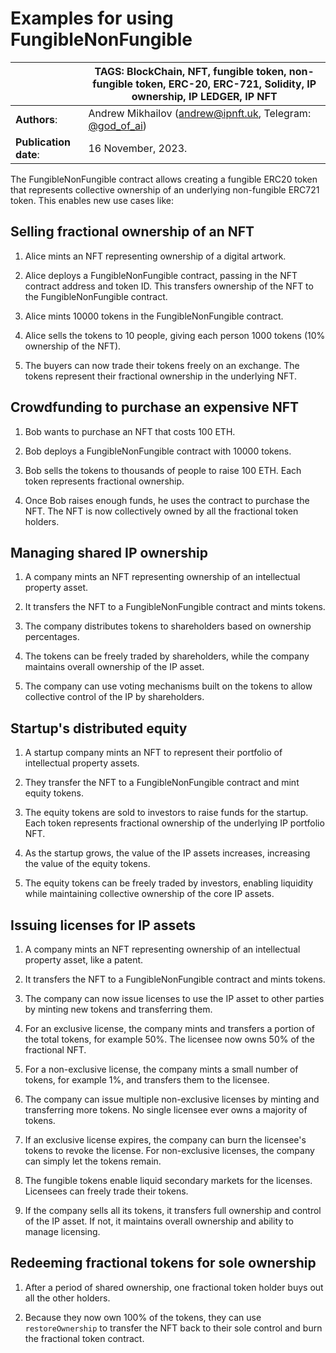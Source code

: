 # Examples for using FungibleNonFungible

|                       | **TAGS**: BlockChain, NFT, fungible token, non-fungible token, ERC-20, ERC-721, Solidity, IP ownership, IP LEDGER, IP NFT |
|-----------------------|---------------------------------------------------------------------------------------------------------------------------|
| **Authors**:          | Andrew Mikhailov ([andrew@ipnft.uk](mailto:andrew@ipnft.uk), Telegram: [@god_of_ai](https://t.me/god_of_ai))              |
| **Publication date**: | 16 November, 2023.                                                                                                        |


The FungibleNonFungible contract allows creating a fungible ERC20 token that represents collective ownership of an underlying non-fungible ERC721 token. This enables new use cases like:

## Selling fractional ownership of an NFT

1. Alice mints an NFT representing ownership of a digital artwork.

2. Alice deploys a FungibleNonFungible contract, passing in the NFT contract address and token ID. This transfers ownership of the NFT to the FungibleNonFungible contract.

3. Alice mints 10000 tokens in the FungibleNonFungible contract.

4. Alice sells the tokens to 10 people, giving each person 1000 tokens (10% ownership of the NFT).

5. The buyers can now trade their tokens freely on an exchange. The tokens represent their fractional ownership in the underlying NFT.

## Crowdfunding to purchase an expensive NFT

1. Bob wants to purchase an NFT that costs 100 ETH.

2. Bob deploys a FungibleNonFungible contract with 10000 tokens.

3. Bob sells the tokens to thousands of people to raise 100 ETH. Each token represents fractional ownership.

4. Once Bob raises enough funds, he uses the contract to purchase the NFT. The NFT is now collectively owned by all the fractional token holders.

## Managing shared IP ownership

1. A company mints an NFT representing ownership of an intellectual property asset.

2. It transfers the NFT to a FungibleNonFungible contract and mints tokens.

3. The company distributes tokens to shareholders based on ownership percentages.

4. The tokens can be freely traded by shareholders, while the company maintains overall ownership of the IP asset.

5. The company can use voting mechanisms built on the tokens to allow collective control of the IP by shareholders.


## Startup's distributed equity

1. A startup company mints an NFT to represent their portfolio of intellectual property assets.

2. They transfer the NFT to a FungibleNonFungible contract and mint equity tokens.

3. The equity tokens are sold to investors to raise funds for the startup. Each token represents fractional ownership of the underlying IP portfolio NFT.

4. As the startup grows, the value of the IP assets increases, increasing the value of the equity tokens.

5. The equity tokens can be freely traded by investors, enabling liquidity while maintaining collective ownership of the core IP assets.

## Issuing licenses for IP assets

1. A company mints an NFT representing ownership of an intellectual property asset, like a patent.

2. It transfers the NFT to a FungibleNonFungible contract and mints tokens.

3. The company can now issue licenses to use the IP asset to other parties by minting new tokens and transferring them.

4. For an exclusive license, the company mints and transfers a portion of the total tokens, for example 50%. The licensee now owns 50% of the fractional NFT.

5. For a non-exclusive license, the company mints a small number of tokens, for example 1%, and transfers them to the licensee.

6. The company can issue multiple non-exclusive licenses by minting and transferring more tokens. No single licensee ever owns a majority of tokens.

7. If an exclusive license expires, the company can burn the licensee's tokens to revoke the license. For non-exclusive licenses, the company can simply let the tokens remain.

8. The fungible tokens enable liquid secondary markets for the licenses. Licensees can freely trade their tokens.

9. If the company sells all its tokens, it transfers full ownership and control of the IP asset. If not, it maintains overall ownership and ability to manage licensing.

## Redeeming fractional tokens for sole ownership

1. After a period of shared ownership, one fractional token holder buys out all the other holders.

2. Because they now own 100% of the tokens, they can use `restoreOwnership` to transfer the NFT back to their sole control and burn the fractional token contract.

